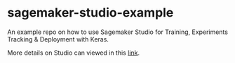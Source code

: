 # sagemaker-studio-example

An example repo on how to use Sagemaker Studio for Training, Experiments Tracking & Deployment with Keras.

More details on Studio can viewed in this [link](https://mapattacker.github.io/aws/ai-sagemaker-studio/).